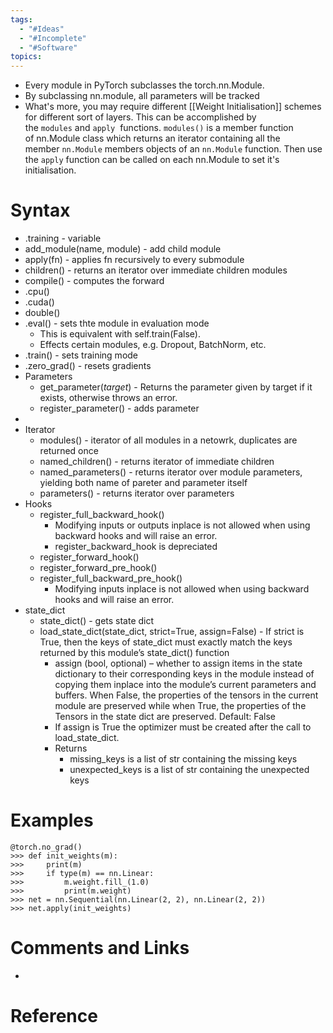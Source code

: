 ```yaml
---
tags:
  - "#Ideas"
  - "#Incomplete"
  - "#Software"
topics:
---
```

- Every module in PyTorch subclasses the torch.nn.Module.
- By subclassing nn.module, all parameters will be tracked
-  What's more, you may require different [[Weight Initialisation]] schemes for different sort of layers. This can be accomplished by the `modules` and `apply`  functions. `modules()` is a member function of nn.Module class which returns an iterator containing all the member `nn.Module` members objects of an `nn.Module` function. Then use the `apply` function can be called on each nn.Module to set it's initialisation.
# Syntax
- .training - variable
- add_module(name, module) - add child module
- apply(fn) - applies fn recursively to every submodule
- children() - returns an iterator over immediate children modules
- compile() - computes the forward
- .cpu()
- .cuda()
- double()
- .eval() - sets thte module in evaluation mode
	- This is equivalent with self.train(False).
	- Effects certain modules, e.g. Dropout, BatchNorm, etc.
- .train() - sets training mode
- .zero_grad() - resets gradients
- Parameters
	- get_parameter(_target_) - Returns the parameter given by target if it exists, otherwise throws an error.
	- register_parameter() - adds parameter
- 
- Iterator
	- modules() - iterator of all modules in a netowrk, duplicates are returned once 
	- named_children() - returns iterator of immediate children
	- named_parameters() - returns iterator over module parameters, yielding both name of pareter and parameter itself
	- parameters() - returns iterator over parameters
- Hooks
	- register_full_backward_hook()
		- Modifying inputs or outputs inplace is not allowed when using backward hooks and will raise an error.
		- register_backward_hook is depreciated
	- register_forward_hook()
	- register_forward_pre_hook()
	- register_full_backward_pre_hook()
		- Modifying inputs inplace is not allowed when using backward hooks and will raise an error.
- state_dict
	- state_dict() - gets state dict
	- load_state_dict(state_dict, strict=True, assign=False) - If strict is True, then the keys of state_dict must exactly match the keys returned by this module’s state_dict() function
		- assign (bool, optional) – whether to assign items in the state dictionary to their corresponding keys in the module instead of copying them inplace into the module’s current parameters and buffers. When False, the properties of the tensors in the current module are preserved while when True, the properties of the Tensors in the state dict are preserved. Default: False
		- If assign is True the optimizer must be created after the call to load_state_dict.
		- Returns
			- missing_keys is a list of str containing the missing keys
			- unexpected_keys is a list of str containing the unexpected keys


# Examples
```
@torch.no_grad()
>>> def init_weights(m):
>>>     print(m)
>>>     if type(m) == nn.Linear:
>>>         m.weight.fill_(1.0)
>>>         print(m.weight)
>>> net = nn.Sequential(nn.Linear(2, 2), nn.Linear(2, 2))
>>> net.apply(init_weights)
```

# Comments and Links
- 
# Reference